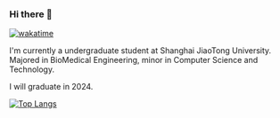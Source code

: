 ### Hi there 👋

[![wakatime](https://wakatime.com/badge/user/fb7716b4-878f-433f-8a7f-b5793afa0f11.svg)](https://wakatime.com/@fb7716b4-878f-433f-8a7f-b5793afa0f11)

I'm currently a undergraduate student at Shanghai JiaoTong University. Majored in BioMedical Engineering, minor in Computer Science and Technology. 

I will graduate in 2024.

[![Top Langs](https://github-readme-stats.vercel.app/api/top-langs/?username=LuyuZhang00&layout=compact&hide=javascript,html,jupyter%20notebook,CSS,SCSS,Less&exclude_repo=python-webframe)](https://github.com/anuraghazra/github-readme-stats)

<!--
[![Anurag's github stats](https://github-readme-stats.vercel.app/api?username=LuyuZhang00)](https://github.com/anuraghazra/github-readme-stats)
[![Top Langs](https://github-readme-stats.vercel.app/api/top-langs/?username=LuyuZhang00)](https://github.com/anuraghazra/github-readme-stats)

**LuyuZhang00/LuyuZhang00** is a ✨ _special_ ✨ repository because its `README.md` (this file) appears on your GitHub profile.

Here are some ideas to get you started:

- 🔭 I’m currently working on ...
- 🌱 I’m currently learning ...
- 👯 I’m looking to collaborate on ...
- 🤔 I’m looking for help with ...
- 💬 Ask me about ...
- 📫 How to reach me: ...
- 😄 Pronouns: ...
- ⚡ Fun fact: ...
-->

